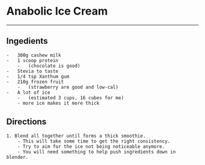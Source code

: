# Anabolic Ice Cream
---
## Ingedients
	-   300g cashew milk
	-   1 scoop protein
	    -   (chocolate is good)
	-   Stevia to taste
	-   1/4 tsp Xanthum gum
	-   210g frozen fruit
	    -   (strawberry are good and low-cal)
	-   A lot of ice
	    -   (estimated 3 cups, 16 cubes for me)
	    - more ice makes it more thick

## Directions
	1. Blend all together until forms a thick smoothie. 
		- This will take some time to get the right consistency. 
		- Try to aim for the ice not being noticeable anymore. 
		- You will need something to help push ingredients down in blender.